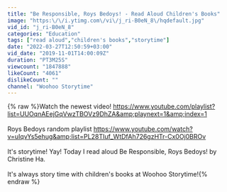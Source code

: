 ```yaml
---
title: "Be Responsible, Roys Bedoys! - Read Aloud Children's Books"
image: "https:\/\/i.ytimg.com\/vi\/j_ri-B0eN_8\/hqdefault.jpg"
vid_id: "j_ri-B0eN_8"
categories: "Education"
tags: ["read aloud","children's books","storytime"]
date: "2022-03-27T12:50:59+03:00"
vid_date: "2019-11-01T14:00:09Z"
duration: "PT3M25S"
viewcount: "1847888"
likeCount: "4061"
dislikeCount: ""
channel: "Woohoo Storytime"
---
```

{% raw %}Watch the newest video! <a rel="nofollow" target="blank" href="https://www.youtube.com/playlist?list=UUOqnAEejGqVwzTBOVz9DhZA&amp;playnext=1&amp;index=1">https://www.youtube.com/playlist?list=UUOqnAEejGqVwzTBOVz9DhZA&amp;playnext=1&amp;index=1</a><br /><br />Roys Bedoys random playlist <a rel="nofollow" target="blank" href="https://www.youtube.com/watch?v=uIqvYs5ehug&amp;list=PL28TIuf_WtDfAh726gzHTr-Cx0Oj0BROv">https://www.youtube.com/watch?v=uIqvYs5ehug&amp;list=PL28TIuf_WtDfAh726gzHTr-Cx0Oj0BROv</a><br /><br />It's storytime! Yay! Today I read aloud Be Responsible, Roys Bedoys! by Christine Ha.<br /><br />It's always story time with children's books at Woohoo Storytime!{% endraw %}
